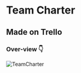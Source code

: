# Team Charter
## Made on Trello
### Over-view 👇
![TeamCharter](https://user-images.githubusercontent.com/15612446/227348785-af345422-5f0e-4c01-a7f8-f61e914464b5.jpg)
